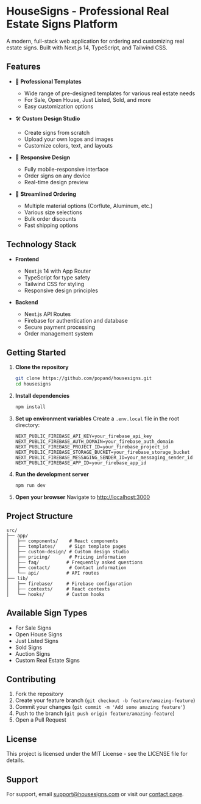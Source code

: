 # HouseSigns - Professional Real Estate Signs Platform

A modern, full-stack web application for ordering and customizing real estate signs. Built with Next.js 14, TypeScript, and Tailwind CSS.

## Features

- 🎨 **Professional Templates**
  - Wide range of pre-designed templates for various real estate needs
  - For Sale, Open House, Just Listed, Sold, and more
  - Easy customization options

- 🛠️ **Custom Design Studio**
  - Create signs from scratch
  - Upload your own logos and images
  - Customize colors, text, and layouts

- 📱 **Responsive Design**
  - Fully mobile-responsive interface
  - Order signs on any device
  - Real-time design preview

- 🚚 **Streamlined Ordering**
  - Multiple material options (Corflute, Aluminum, etc.)
  - Various size selections
  - Bulk order discounts
  - Fast shipping options

## Technology Stack

- **Frontend**
  - Next.js 14 with App Router
  - TypeScript for type safety
  - Tailwind CSS for styling
  - Responsive design principles

- **Backend**
  - Next.js API Routes
  - Firebase for authentication and database
  - Secure payment processing
  - Order management system

## Getting Started

1. **Clone the repository**
   ```bash
   git clone https://github.com/popand/housesigns.git
   cd housesigns
   ```

2. **Install dependencies**
   ```bash
   npm install
   ```

3. **Set up environment variables**
   Create a `.env.local` file in the root directory:
   ```env
   NEXT_PUBLIC_FIREBASE_API_KEY=your_firebase_api_key
   NEXT_PUBLIC_FIREBASE_AUTH_DOMAIN=your_firebase_auth_domain
   NEXT_PUBLIC_FIREBASE_PROJECT_ID=your_firebase_project_id
   NEXT_PUBLIC_FIREBASE_STORAGE_BUCKET=your_firebase_storage_bucket
   NEXT_PUBLIC_FIREBASE_MESSAGING_SENDER_ID=your_messaging_sender_id
   NEXT_PUBLIC_FIREBASE_APP_ID=your_firebase_app_id
   ```

4. **Run the development server**
   ```bash
   npm run dev
   ```

5. **Open your browser**
   Navigate to [http://localhost:3000](http://localhost:3000)

## Project Structure

```
src/
├── app/
│   ├── components/    # React components
│   ├── templates/     # Sign template pages
│   ├── custom-design/ # Custom design studio
│   ├── pricing/       # Pricing information
│   ├── faq/          # Frequently asked questions
│   ├── contact/       # Contact information
│   └── api/          # API routes
├── lib/
│   ├── firebase/     # Firebase configuration
│   ├── contexts/     # React contexts
│   └── hooks/        # Custom hooks
```

## Available Sign Types

- For Sale Signs
- Open House Signs
- Just Listed Signs
- Sold Signs
- Auction Signs
- Custom Real Estate Signs

## Contributing

1. Fork the repository
2. Create your feature branch (`git checkout -b feature/amazing-feature`)
3. Commit your changes (`git commit -m 'Add some amazing feature'`)
4. Push to the branch (`git push origin feature/amazing-feature`)
5. Open a Pull Request

## License

This project is licensed under the MIT License - see the LICENSE file for details.

## Support

For support, email support@housesigns.com or visit our [contact page](https://housesigns.com/contact).